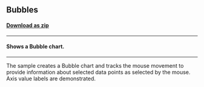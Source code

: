 ## Bubbles
#### [Download as zip](https://minhaskamal.github.io/DownGit/#/home?url=https://github.com/GrapeCity/ComponentOne-WinForms-Samples/tree/master/NetFramework\Charts\CS\Bubbles)
____
#### Shows a Bubble chart.
____
The sample creates a Bubble chart and tracks the mouse movement to provide information about selected data points as selected by the mouse. Axis value labels are demonstrated. 
